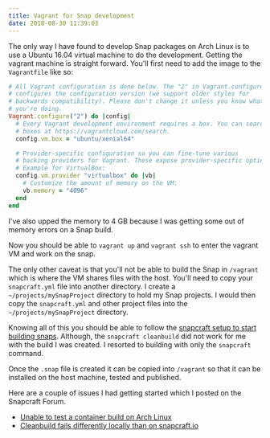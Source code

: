 ```yaml
---
title: Vagrant for Snap development
date: 2018-08-30 11:39:03
---
```


The only way I have found to develop Snap packages on Arch Linux is to use a Ubuntu 16.04 virtual machine to do the development. Getting the vagrant machine is straight forward. You'll first need to add the image to the `Vagrantfile` like so:

``` ruby
# All Vagrant configuration is done below. The "2" in Vagrant.configure
# configures the configuration version (we support older styles for
# backwards compatibility). Please don't change it unless you know what
# you're doing.
Vagrant.configure("2") do |config|
  # Every Vagrant development environment requires a box. You can search for
  # boxes at https://vagrantcloud.com/search.
  config.vm.box = "ubuntu/xenial64"

  # Provider-specific configuration so you can fine-tune various
  # backing providers for Vagrant. These expose provider-specific options.
  # Example for VirtualBox:
  config.vm.provider "virtualbox" do |vb|
    # Customize the amount of memory on the VM:
    vb.memory = "4096"
  end
end
```

I've also upped the memory to 4 GB because I was getting some out of memory errors on a Snap build.

Now you should be able to `vagrant up` and `vagrant ssh` to enter the vagrant VM and work on the snap.

The only other caveat is that you'll not be able to build the Snap in `/vagrant` which is where the VM shares files with the host. You'll need to copy your `snapcraft.yml` file into another directory. I create a `~/projects/mySnapProject` directory to hold my Snap projects. I would then copy the `snapcraft.yml` and other project files into the `~/projects/mySnapProject` directory.

Knowing all of this you should be able to follow the [snapcraft setup to start building snaps](https://docs.snapcraft.io/build-snaps/get-started-snapcraft). Although, the `snapcraft cleanbuild` did not work for me with the build I was created. I resorted to building with only the `snapcraft` command.

Once the `.snap` file is created it can be copied into `/vagrant` so that it can be installed on the host machine, tested and published.

Here are a couple of issues I had getting started which I posted on the Snapcraft Forum.

- [Unable to test a container build on Arch Linux](https://forum.snapcraft.io/t/unable-to-test-a-container-build-on-arch-linux/6404?u=dmp1ce)
- [Cleanbuild fails differently locally than on snapcraft.io](https://forum.snapcraft.io/t/cleanbuild-fails-differently-locally-than-on-snapcraft-io/7048?u=dmp1ce)
